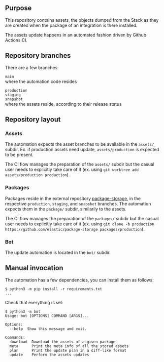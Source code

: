 ## Purpose

This repository contains assets, the objects dumped from the Stack as they are created when the package of an integration is there installed.

The assets update happens in an automated fashion driven by Github Actions CI.

## Repository branches

There are a few branches:

`main`  
where the automation code resides  

`production`  
`staging`  
`snapshot`  
where the assets reside, according to their release status

## Repository layout

### Assets

The automation expects the asset branches to be available in the `assets/` subdir. Ex. if production assets need update, `assets/production` is expected to be present.

The CI flow manages the preparation of the `assets/` subdir but the casual user needs to explicitly take care of it (ex. using `git worktree add assets/production production`).

### Packages

Packages reside in the external repository [package-storage](https://github.com/elastic/package-storage), in the respective `production`, `staging`, and `snapshot` branches. The automation expects them in the `package/` subdir, similarily to the assets.

The CI flow manages the preparation of the `packages/` subdir but the casual user needs to explicitly take care of it (ex. using `git clone -b production https://github.com/elastic/package-storage packages/production`).

### Bot

The update automation is located in the `bot/` subdir.

## Manual invocation

The automation has a few dependencies, you can install them as follows:

```shell
$ python3 -m pip install -r requirements.txt
...
```

Check that everything is set:

```shell
$ python3 -m bot
Usage: bot [OPTIONS] COMMAND [ARGS]...

Options:
  --help  Show this message and exit.

Commands:
  download  Download the assets of a given package
  meta      Print the meta info of all the stored assets
  plan      Print the update plan in a diff-like format
  update    Perform the assets updates
```


